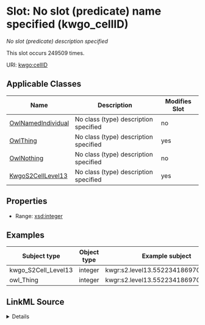 

# Slot: No slot (predicate) name specified (kwgo_cellID)


_No slot (predicate) description specified_






This slot occurs 249509 times.


URI: [kwgo:cellID](http://stko-kwg.geog.ucsb.edu/lod/ontology/cellID)



<!-- no inheritance hierarchy -->





## Applicable Classes

| Name | Description | Modifies Slot |
| --- | --- | --- |
| [OwlNamedIndividual](../classes/OwlNamedIndividual.md) | No class (type) description specified |  no  |
| [OwlThing](../classes/OwlThing.md) | No class (type) description specified |  yes  |
| [OwlNothing](../classes/OwlNothing.md) | No class (type) description specified |  no  |
| [KwgoS2CellLevel13](../classes/KwgoS2CellLevel13.md) | No class (type) description specified |  yes  |







## Properties

* Range: [xsd:integer](http://www.w3.org/2001/XMLSchema#integer)






## Examples

| Subject type | Object type | Example subject | Example object | Occurrences |
| --- | --- | --- | --- | --- |
| kwgo_S2Cell_Level13 | integer | kwgr:s2.level13.5522341869704445952 | 5522341869704445952 | 249509 |
| owl_Thing | integer | kwgr:s2.level13.5522341869704445952 | 5522341869704445952 | 249509 |




## LinkML Source

<details>

```yaml
name: kwgo_cellID
annotations:
  count:
    tag: count
    value: 249509
description: No slot (predicate) description specified
title: No slot (predicate) name specified
examples:
- object:
    example_object: '5522341869704445952'
    example_object_type: integer
    example_predicate: kwgo:cellID
    example_subject: kwgr:s2.level13.5522341869704445952
    example_subject_type: kwgo_S2Cell_Level13
- object:
    example_object: '5522341869704445952'
    example_object_type: integer
    example_predicate: kwgo:cellID
    example_subject: kwgr:s2.level13.5522341869704445952
    example_subject_type: owl_Thing
from_schema: spatial-kg
rank: 1000
slot_uri: kwgo:cellID
alias: kwgo_cellID
domain_of:
- kwgo_S2Cell_Level13
- owl_Thing
range: integer

```
</details>